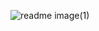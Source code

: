 ![readme image(1)](https://github.com/z-izz/.github/assets/49623720/74e8afca-9e8e-412d-8e0d-e3cba7f078c9)
